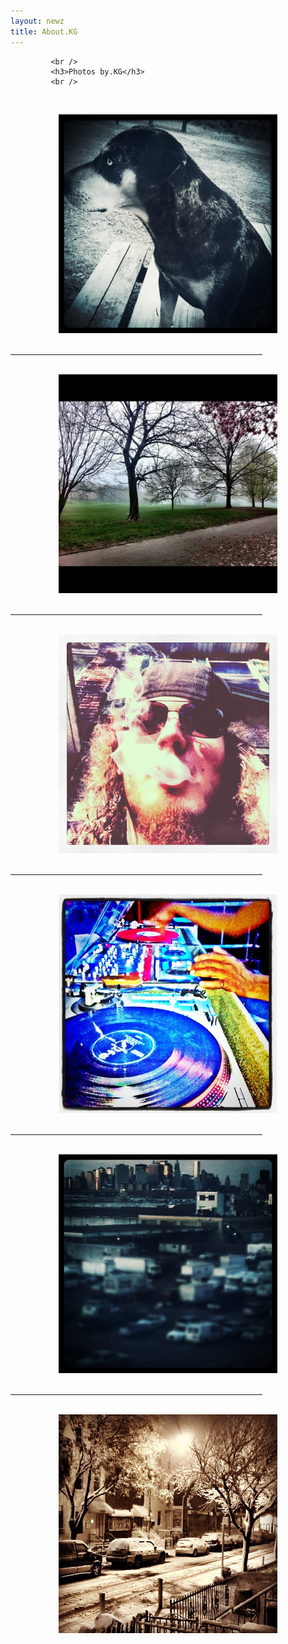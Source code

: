 ```yaml
--- 
layout: newz 
title: About.KG 
---
```


	  		 <br />
			 <h3>Photos by.KG</h3>
			 <br />
	 
<br /><center><img height="350" width="350" src="/img/B1.jpg" /></center><br />
<hr width="80%">					   		  
<br /><center><img height="350" width="350" src="/img/B2.jpg" /></center><br />
<hr width="80%">		  
<br /><center><img height="350" width="350" src="/img/A4.jpg" /></center><br />
<hr width="80%">
<br /><center><img height="350" width="350" src="/img/B4.jpg" /></center><br />
<hr width="80%">	
<br /><center><img height="350" width="350" src="/img/C1.jpg" /></center><br />
<hr width="80%">	  
<br /><center><img height="350" width="350" src="/img/C3.jpg" /></center><br />
		  <br />
